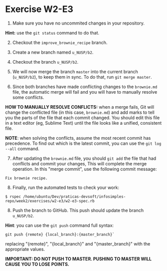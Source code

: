 # Exercise W2-E3

1. Make sure you have no uncommited changes in your repository.

  __Hint:__ use the `git status` command to do that.

2. Checkout the `improve_brownie_recipe` branch.

3. Create a new branch named `u_NUSP/b2`.

4. Checkout the branch `u_NUSP/b2`.

5. We will now merge the branch `master` into the current branch (`u_NUSP/b2`), to keep them in sync. To do that, run `git merge master`.

6. Since both branches have made conflicting changes to the `brownie.md` file, the automatic merge will fail and you will have to manually resolve some conflicts.

  __HOW TO MANUALLY RESOLVE CONFLICTS:__ when a merge fails, Git will change the conflicted file (in this case, `brownie.md`) and add marks to tell you the parts of the file that each commit changed. You should edit this file in a text editor (eg, Sublime Text) until the file looks like a unified, consistent file.

  __NOTE__: when solving the conflicts, assume the most recent commit has precedence. To find out which is the latest commit, you can use the `git log --all` command.

7. After updating the `brownie.md` file, you should `git add` the file that had conflicts and commit your changes, This will complete the merge operation. In this "merge commit", use the following commit message:

  ```
  Fix brownie recipe.
  ```

8. Finally, run the automated tests to check your work:

  ```
  $ rspec /home/ubuntu/Dev/praticas-devsoft/infosimples-repo/week2/exercises/w2-e3/w2-e3-spec.rb
  ```

8. Push the branch to GitHub. This push should update the branch `u_NUSP/b2`.

  __Hint__: you can use the `git push` command full syntax:
  ```
  git push {remote} {local_branch}:{master_branch}`
  ```
  replacing "{remote}", "{local_branch}" and "{master_branch}" with the appropriate values.

  __IMPORTANT: DO NOT PUSH TO MASTER. PUSHING TO MASTER WILL CAUSE YOU TO LOSE POINTS.__
